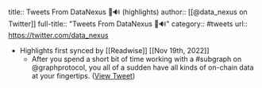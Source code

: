 title:: Tweets From DataNexus 🦇🔊 (highlights)
author:: [[@data_nexus on Twitter]]
full-title:: "Tweets From DataNexus 🦇🔊"
category:: #tweets
url:: https://twitter.com/data_nexus

- Highlights first synced by [[Readwise]] [[Nov 19th, 2022]]
	- After you spend a short bit of time working with a #subgraph on @graphprotocol, you all of a sudden have all kinds of on-chain data at your fingertips. ([View Tweet](https://twitter.com/data_nexus/status/1452402491509911556))